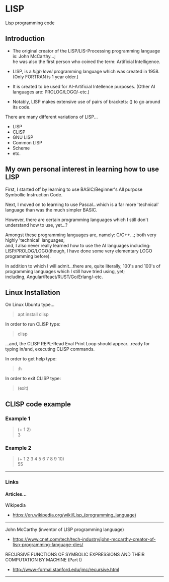 # LISP 
Lisp programming code  

## Introduction

- The original creator of the LISP/LIS-Processing programming language is: John McCarthy...;   
he was also the first person who coined the term: Artificial Intelligence.  

- LISP, is a *high level* programming language which was created in 1958. (Only FORTRAN is 1 year older.)  

- It is created to be used for AI-Artificial Intellence purposes.  (Other AI languages are: PROLOG/LOGO/-etc.)    

- Notably, LISP makes extensive use of pairs of brackets: () to go around its code.   

There are many different variations of LISP...

- LISP  
- CLISP  
- GNU LISP  
- Common LISP   
- Scheme  
- etc.  

## My own personal interest in learning how to use LISP  

First, I started off by learning to use BASIC/Beginner's All purpose Symbollic Instruction Code. 

Next, I moved on to learning to use Pascal...which is a far more 'technical' language than was the much simpler BASIC. 

However, there are certain programming languages which I still don't understand how to use, yet...?  

Amongst these programming languages are, namely: C/C++...; both very highly 'technical' languages;    
and, I also never really learned how to use the AI languages including: LISP/PROLOG/LOGO(though, I have done some very elementary LOGO programming before). 

In addition to which I will admit...there are, quite literally, 100's and 100's of programming languages which I still have tried using, yet;  
including, Angular/React/RUST/Go/Erlang/-etc.

## Linux Installation  

On Linux Ubuntu type...  

> apt install clisp    

In order to run CLISP type:  

> clisp  

...and, the CLISP REPL-Read Eval Print Loop should appear...ready for typing in/and, executing CLISP commands.  

In order to get help type:  

> :h

In order to exit CLISP type:   

> (exit)  

## CLISP code example  

### Example 1  

> (+ 1 2)  
> 3

### Example 2  

> (+ 1 2 3 4 5 6 7 8 9 10)  
> 55  

-----

### Links

#### Articles...

Wikipedia  
- https://en.wikipedia.org/wiki/Lisp_(programming_language)  

-----  

John McCarthy (inventor of LISP programming language)  
- https://www.cnet.com/tech/tech-industry/john-mccarthy-creator-of-lisp-programming-language-dies/  

RECURSIVE FUNCTIONS OF SYMBOLIC EXPRESSIONS AND THEIR COMPUTATION BY MACHINE (Part I)  
- http://www-formal.stanford.edu/jmc/recursive.html  

-----  
